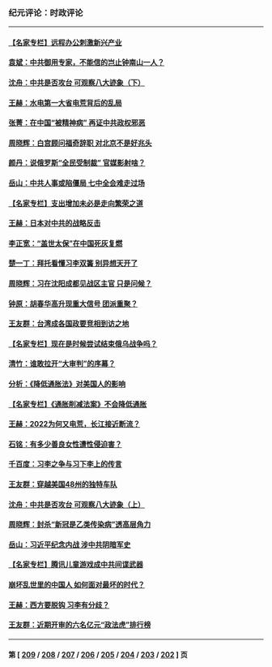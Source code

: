 ### 纪元评论：时政评论
---
#### [【名家专栏】远程办公刺激新兴产业](../../pages/nsc1025/n13809144.md) 
#### [袁斌：中共御用专家，不能信的岂止钟南山一人？](../../pages/nsc1025/n13808947.md) 
#### [沈舟：中共是否攻台 可观察八大迹象（下）](../../pages/nsc1025/n13808712.md) 
#### [王赫：水电第一大省电荒背后的乱局](../../pages/nsc1025/n13808545.md) 
#### [张菁：在中国“被精神病” 再证中共政权邪恶](../../pages/nsc1025/n13808632.md) 
#### [周晓辉：白宫顾问福奇辞职 对北京不是好兆头](../../pages/nsc1025/n13808685.md) 
#### [颜丹：说俄罗斯“全民受制裁” 官媒影射啥？](../../pages/nsc1025/n13808667.md) 
#### [岳山：中共人事或陷僵局 七中全会难走过场](../../pages/nsc1025/n13808465.md) 
#### [【名家专栏】支出增加未必是走向繁荣之道](../../pages/nsc1025/n13808441.md) 
#### [王赫：日本对中共的战略反击](../../pages/nsc1025/n13808207.md) 
#### [李正宽：“盖世太保”在中国死灰复燃](../../pages/nsc1025/n13808033.md) 
#### [楚一丁：拜托看懂习李双簧 别异想天开了](../../pages/nsc1025/n13808170.md) 
#### [周晓辉：习在沈阳成都见战区主官 只是问候？](../../pages/nsc1025/n13808047.md) 
#### [钟原：胡春华高升现重大信号 团派重聚？](../../pages/nsc1025/n13807992.md) 
#### [王友群：台湾成各国政要竞相到访之地](../../pages/nsc1025/n13807989.md) 
#### [【名家专栏】现在是时候尝试结束俄乌战争吗？](../../pages/nsc1025/n13807723.md) 
#### [清竹：谁敢拉开“大审判”的序幕？](../../pages/nsc1025/n13807508.md) 
#### [分析：《降低通胀法》对美国人的影响](../../pages/nsc1025/n13807179.md) 
#### [【名家专栏】《通胀削减法案》不会降低通胀](../../pages/nsc1025/n13807172.md) 
#### [王赫：2022为何又电荒，长江接近断流？](../../pages/nsc1025/n13806942.md) 
#### [石铭：有多少善良女性遭性侵迫害？](../../pages/nsc1025/n13806994.md) 
#### [千百度：习李之争与习下李上的传言](../../pages/nsc1025/n13806971.md) 
#### [王友群：穿越美国48州的独特车队](../../pages/nsc1025/n13806826.md) 
#### [沈舟：中共是否攻台 可观察八大迹象（上）](../../pages/nsc1025/n13806866.md) 
#### [周晓辉：封杀“新冠是乙类传染病”透高层角力](../../pages/nsc1025/n13806714.md) 
#### [岳山：习近平纪念内战 涉中共阴暗军史](../../pages/nsc1025/n13806669.md) 
#### [【名家专栏】腾讯儿童游戏成中共间谍武器](../../pages/nsc1025/n13806034.md) 
#### [崩坏乱世里的中国人 如何面对最坏的时代？](../../pages/nsc1025/n13806590.md) 
#### [王赫：西方要脱钩 习李有分歧？](../../pages/nsc1025/n13806338.md) 
#### [王友群：近期开审的六名亿元“政法虎”排行榜](../../pages/nsc1025/n13806233.md) 

---
#### 第 [ [209](./209.md) / [208](./208.md) / [207](./207.md) / [206](./206.md) / [205](./205.md) / [204](./204.md) / [203](./203.md) / [202](./202.md) ] 页
